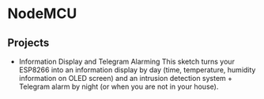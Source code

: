 # NodeMCU

## Projects

- Information Display and Telegram Alarming
This sketch turns your ESP8266 into an information display by day (time, temperature, humidity information on OLED screen) and an intrusion detection system + Telegram alarm by night (or when you are not in your house).


